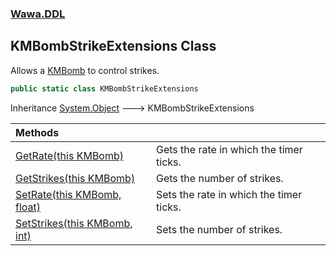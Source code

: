 ### [Wawa.DDL](Wawa.DDL.md 'Wawa.DDL')

## KMBombStrikeExtensions Class

Allows a [KMBomb](https://docs.microsoft.com/en-us/dotnet/api/KMBomb 'KMBomb') to control strikes.

```csharp
public static class KMBombStrikeExtensions
```

Inheritance [System.Object](https://docs.microsoft.com/en-us/dotnet/api/System.Object 'System.Object') &#129106; KMBombStrikeExtensions

| Methods | |
| :--- | :--- |
| [GetRate(this KMBomb)](KMBombStrikeExtensions.GetRate.mP8+wAhI9TepZyzILVftrg.md 'Wawa.DDL.KMBombStrikeExtensions.GetRate(this KMBomb)') | Gets the rate in which the timer ticks. |
| [GetStrikes(this KMBomb)](KMBombStrikeExtensions.GetStrikes.vY3hDUApbwiLVSQYPnM6XA.md 'Wawa.DDL.KMBombStrikeExtensions.GetStrikes(this KMBomb)') | Gets the number of strikes. |
| [SetRate(this KMBomb, float)](KMBombStrikeExtensions.SetRate./mPzCPvQvMBgPI5KX/SAfw.md 'Wawa.DDL.KMBombStrikeExtensions.SetRate(this KMBomb, float)') | Sets the rate in which the timer ticks. |
| [SetStrikes(this KMBomb, int)](KMBombStrikeExtensions.SetStrikes.ojjJ6Kmua+PXJ4JW4Bwh/g.md 'Wawa.DDL.KMBombStrikeExtensions.SetStrikes(this KMBomb, int)') | Sets the number of strikes. |
